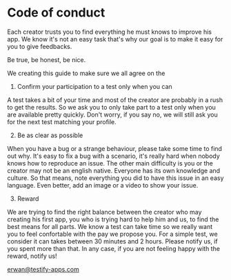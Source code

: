 # Code of conduct

Each creator trusts you to find everything he must knows to improve his app.
We know it's not an easy task that's why our goal is to make it easy for you to give feedbacks.

Be true, be honest, be nice.

We creating this guide to make sure we all agree on the 

1) Confirm your participation to a test only when you can

A test takes a bit of your time and most of the creator are probably in a rush to get the results.
So we ask you to only take part to a test only when you are available pretty quickly.
Don't worry, if you say no, we will still ask you for the next test matching your profile.

2) Be as clear as possible

When you have a bug or a strange behaviour, please take some time to find out why.
It's easy to fix a bug with a scenario, it's really hard when nobody knows how to reproduce an issue.
The other main difficulty is you or the creator may not be an english native. Everyone has its own knowledge and culture.
So that means, note everything you did to have this issue in an easy language. Even better, add an image or a video to show your issue.

3) Reward

We are trying to find the right balance between the creator who may creating his first app, you who is trying hard to help him and us, to find the best means for all parts.
We know a test can take time so we really want you to feel confortable with the pay we propose you.
For a simple test, we consider it can takes between 30 minutes and 2 hours. Please notify us, if you spent more than that.
In any case, if you are not feeling happy with the reward, notify us!

erwan@testify-apps.com




